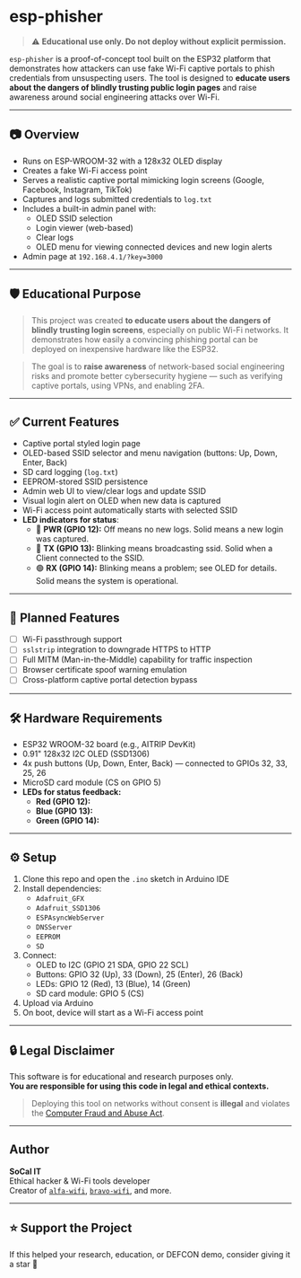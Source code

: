 # esp-phisher

> ⚠️ **Educational use only. Do not deploy without explicit permission.**

`esp-phisher` is a proof-of-concept tool built on the ESP32 platform that demonstrates how attackers can use fake Wi-Fi captive portals to phish credentials from unsuspecting users. The tool is designed to **educate users about the dangers of blindly trusting public login pages** and raise awareness around social engineering attacks over Wi-Fi.

---

## 📷 Overview

- Runs on ESP-WROOM-32 with a 128x32 OLED display
- Creates a fake Wi-Fi access point
- Serves a realistic captive portal mimicking login screens (Google, Facebook, Instagram, TikTok)
- Captures and logs submitted credentials to `log.txt`
- Includes a built-in admin panel with:
  - OLED SSID selection
  - Login viewer (web-based)
  - Clear logs
  - OLED menu for viewing connected devices and new login alerts
- Admin page at `192.168.4.1/?key=3000`

---

## 🛡️ Educational Purpose

> This project was created **to educate users about the dangers of blindly trusting login screens**, especially on public Wi-Fi networks. It demonstrates how easily a convincing phishing portal can be deployed on inexpensive hardware like the ESP32.

> The goal is to **raise awareness** of network-based social engineering risks and promote better cybersecurity hygiene — such as verifying captive portals, using VPNs, and enabling 2FA.

---

## ✅ Current Features

- Captive portal styled login page
- OLED-based SSID selector and menu navigation (buttons: Up, Down, Enter, Back)
- SD card logging (`log.txt`)
- EEPROM-stored SSID persistence
- Admin web UI to view/clear logs and update SSID
- Visual login alert on OLED when new data is captured
- Wi-Fi access point automatically starts with selected SSID
- **LED indicators for status**:
  - 🔴 **PWR (GPIO 12):** Off means no new logs. Solid means a new login was captured.
  - 🔵 **TX (GPIO 13):** Blinking means broadcasting ssid. Solid when a Client connected to the SSID.
  - 🟢 **RX (GPIO 14):** Blinking means a problem; see OLED for details. Solid means the system is operational.

---

## 🧪 Planned Features

- [ ] Wi-Fi passthrough support
- [ ] `sslstrip` integration to downgrade HTTPS to HTTP
- [ ] Full MITM (Man-in-the-Middle) capability for traffic inspection
- [ ] Browser certificate spoof warning emulation
- [ ] Cross-platform captive portal detection bypass

---

## 🛠️ Hardware Requirements

- ESP32 WROOM-32 board (e.g., AITRIP DevKit)
- 0.91" 128x32 I2C OLED (SSD1306)
- 4x push buttons (Up, Down, Enter, Back) — connected to GPIOs 32, 33, 25, 26
- MicroSD card module (CS on GPIO 5)
- **LEDs for status feedback:**
  - **Red (GPIO 12):**
  - **Blue (GPIO 13):**
  - **Green (GPIO 14):**

---

## ⚙️ Setup

1. Clone this repo and open the `.ino` sketch in Arduino IDE
2. Install dependencies:
   - `Adafruit_GFX`
   - `Adafruit_SSD1306`
   - `ESPAsyncWebServer`
   - `DNSServer`
   - `EEPROM`
   - `SD`
3. Connect:
   - OLED to I2C (GPIO 21 SDA, GPIO 22 SCL)
   - Buttons: GPIO 32 (Up), 33 (Down), 25 (Enter), 26 (Back)
   - LEDs: GPIO 12 (Red), 13 (Blue), 14 (Green)
   - SD card module: GPIO 5 (CS)
4. Upload via Arduino
5. On boot, device will start as a Wi-Fi access point

---

## 🔒 Legal Disclaimer

This software is for educational and research purposes only.  
**You are responsible for using this code in legal and ethical contexts.**

> Deploying this tool on networks without consent is **illegal** and violates the [Computer Fraud and Abuse Act](https://www.law.cornell.edu/uscode/text/18/1030).

---

## Author

**SoCal IT**  
Ethical hacker & Wi-Fi tools developer  
Creator of [`alfa-wifi`](https://github.com/socal-it/alfa-wifi), [`bravo-wifi`](https://github.com/socal-it/bravo-wifi), and more.

---

## ⭐️ Support the Project

If this helped your research, education, or DEFCON demo, consider giving it a star 🌟
